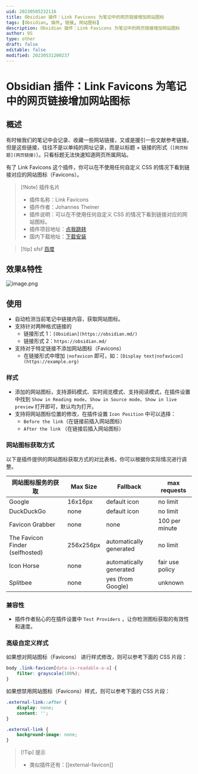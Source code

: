 ```yaml
---
uid: 20230505232116
title: Obsidian 插件：Link Favicons 为笔记中的网页链接增加网站图标
tags: [Obsidian, 插件, 链接, 网站图标]
description: Obsidian 插件：Link Favicons 为笔记中的网页链接增加网站图标
author: OS
type: other
draft: false
editable: false
modified: 20230531200237
---
```


# Obsidian 插件：Link Favicons 为笔记中的网页链接增加网站图标

## 概述

有时候我们的笔记中会记录、收藏一些网站链接，又或是援引一些文献参考链接。但是这些链接，往往不是以单纯的网址记录，而是以标题 + 链接的形式（`[网页标题](网页链接)`）。只看标题无法快速知道网页所属网站。

有了 Link Favicons 这个插件，你可以在不使用任何自定义 CSS 的情况下看到链接对应的网站图标（Favicons）。

> [!Note] 插件名片
> - 插件名称：Link Favicons
> - 插件作者：Johannes Theiner
> - 插件说明：可以在不使用任何自定义 CSS 的情况下看到链接对应的网站图标。
> - 插件项目地址：[点我跳转](https://github.com/joethei/obsidian-link-favicon)
> - 国内下载地址：[下载安装](https://pkmer.cn/products/plugin/pluginMarket/?link-favicon)

>[!tip] sfsf
>[百度](http://www.baidu.com)

## 效果&特性

![image.png](https://cdn.pkmer.cn/images/20230505232701.png!pkmer)

## 使用

- 自动检测当前笔记中链接内容，获取网站图标。
- 支持针对两种格式链接的
	- 链接形式 1：`[Obsidian](https://obsidian.md/)`
	- 链接形式 2：`https://obsidian.md/`
- 支持对于特定链接不添加网站图标（Favicons）
	- 在链接形式中增加 `|nofavicon` 即可，如：`[Display text|nofavicon](https://example.org)`

### 样式

- 添加的网站图标，支持源码模式、实时阅览模式、支持阅读模式，在插件设置中找到 `Show in Reading mode`、`Show in Source mode`、`Show in live preview` 打开即可，默认均为打开。
- 支持将网站图标位置的修改，在插件设置 `Icon Position` 中可以选择：
	- `Before the link`（在链接前插入网站图标）
	- `After the link` （在链接后插入网站图标）

### 网站图标获取方式

以下是插件提供的网站图标获取方式的对比表格，你可以根据你实际情况进行调整。

| 网站图标服务的获取              | Max Size  | Fallback                | max requests    |
| ------------------------------- | --------- | ----------------------- | --------------- |
| Google                          | 16x16px   | default icon            | no limit️       |
| DuckDuckGo                      | none      | default icon            | no limit        |
| Favicon Grabber                 | none      | none                    | 100 per minute  |
| The Favicon Finder (selfhosted) | 256x256px | automatically generated | no limit️       |
| Icon Horse                      | none      | automatically generated | fair use policy |
| Splitbee                        | none      | yes (from Google)       | unknown         |

### 兼容性

- 插件作者贴心的在插件设置中 `Test Providers` ，让你检测图标获取的有效性和速度。

### 高级自定义样式

如果想对网站图标（Favicons） 进行样式修改，则可以参考下面的 CSS 片段：

```CSS
body .link-favicon[data-is-readable-a-a] {
	filter: grayscale(100%);
}
```

如果想禁用网站图标（Favicons）样式，则可以参考下面的 CSS 片段：

```CSS
.external-link::after {
	display: none;
	content: '';
}

.external-link {
	background-image: none;
}
```

>[!Tip] 提示
>- 类似插件还有：[[external-favicon]]
